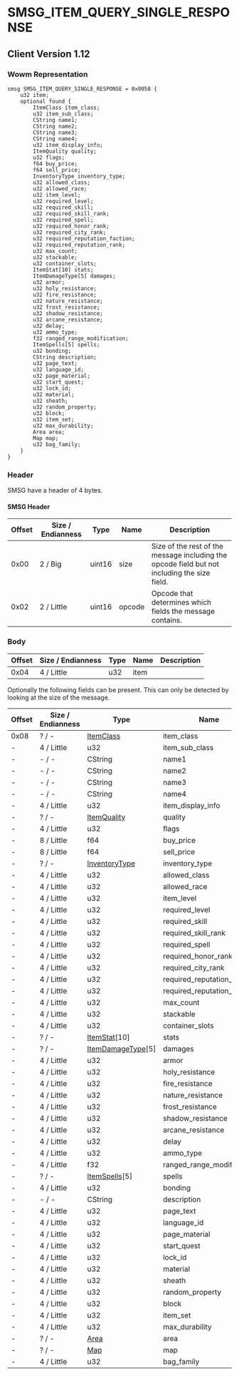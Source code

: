# SMSG_ITEM_QUERY_SINGLE_RESPONSE
## Client Version 1.12

### Wowm Representation
```rust,ignore
smsg SMSG_ITEM_QUERY_SINGLE_RESPONSE = 0x0058 {
    u32 item;
    optional found {
        ItemClass item_class;
        u32 item_sub_class;
        CString name1;
        CString name2;
        CString name3;
        CString name4;
        u32 item_display_info;
        ItemQuality quality;
        u32 flags;
        f64 buy_price;
        f64 sell_price;
        InventoryType inventory_type;
        u32 allowed_class;
        u32 allowed_race;
        u32 item_level;
        u32 required_level;
        u32 required_skill;
        u32 required_skill_rank;
        u32 required_spell;
        u32 required_honor_rank;
        u32 required_city_rank;
        u32 required_reputation_faction;
        u32 required_reputation_rank;
        u32 max_count;
        u32 stackable;
        u32 container_slots;
        ItemStat[10] stats;
        ItemDamageType[5] damages;
        u32 armor;
        u32 holy_resistance;
        u32 fire_resistance;
        u32 nature_resistance;
        u32 frost_resistance;
        u32 shadow_resistance;
        u32 arcane_resistance;
        u32 delay;
        u32 ammo_type;
        f32 ranged_range_modification;
        ItemSpells[5] spells;
        u32 bonding;
        CString description;
        u32 page_text;
        u32 language_id;
        u32 page_material;
        u32 start_quest;
        u32 lock_id;
        u32 material;
        u32 sheath;
        u32 random_property;
        u32 block;
        u32 item_set;
        u32 max_durability;
        Area area;
        Map map;
        u32 bag_family;
    }
}
```
### Header
SMSG have a header of 4 bytes.

#### SMSG Header
| Offset | Size / Endianness | Type   | Name   | Description |
| ------ | ----------------- | ------ | ------ | ----------- |
| 0x00   | 2 / Big           | uint16 | size   | Size of the rest of the message including the opcode field but not including the size field.|
| 0x02   | 2 / Little        | uint16 | opcode | Opcode that determines which fields the message contains.|
### Body
| Offset | Size / Endianness | Type | Name | Description |
| ------ | ----------------- | ---- | ---- | ----------- |
| 0x04 | 4 / Little | u32 | item |  |

Optionally the following fields can be present. This can only be detected by looking at the size of the message.

| Offset | Size / Endianness | Type | Name | Description |
| ------ | ----------------- | ---- | ---- | ----------- |
| 0x08 | ? / - | [ItemClass](itemclass.md) | item_class |  |
| - | 4 / Little | u32 | item_sub_class |  |
| - | - / - | CString | name1 |  |
| - | - / - | CString | name2 |  |
| - | - / - | CString | name3 |  |
| - | - / - | CString | name4 |  |
| - | 4 / Little | u32 | item_display_info |  |
| - | ? / - | [ItemQuality](itemquality.md) | quality |  |
| - | 4 / Little | u32 | flags |  |
| - | 8 / Little | f64 | buy_price |  |
| - | 8 / Little | f64 | sell_price |  |
| - | ? / - | [InventoryType](inventorytype.md) | inventory_type |  |
| - | 4 / Little | u32 | allowed_class |  |
| - | 4 / Little | u32 | allowed_race |  |
| - | 4 / Little | u32 | item_level |  |
| - | 4 / Little | u32 | required_level |  |
| - | 4 / Little | u32 | required_skill |  |
| - | 4 / Little | u32 | required_skill_rank |  |
| - | 4 / Little | u32 | required_spell |  |
| - | 4 / Little | u32 | required_honor_rank |  |
| - | 4 / Little | u32 | required_city_rank |  |
| - | 4 / Little | u32 | required_reputation_faction |  |
| - | 4 / Little | u32 | required_reputation_rank |  |
| - | 4 / Little | u32 | max_count |  |
| - | 4 / Little | u32 | stackable |  |
| - | 4 / Little | u32 | container_slots |  |
| - | ? / - | [ItemStat](itemstat.md)[10] | stats |  |
| - | ? / - | [ItemDamageType](itemdamagetype.md)[5] | damages |  |
| - | 4 / Little | u32 | armor |  |
| - | 4 / Little | u32 | holy_resistance |  |
| - | 4 / Little | u32 | fire_resistance |  |
| - | 4 / Little | u32 | nature_resistance |  |
| - | 4 / Little | u32 | frost_resistance |  |
| - | 4 / Little | u32 | shadow_resistance |  |
| - | 4 / Little | u32 | arcane_resistance |  |
| - | 4 / Little | u32 | delay |  |
| - | 4 / Little | u32 | ammo_type |  |
| - | 4 / Little | f32 | ranged_range_modification |  |
| - | ? / - | [ItemSpells](itemspells.md)[5] | spells |  |
| - | 4 / Little | u32 | bonding |  |
| - | - / - | CString | description |  |
| - | 4 / Little | u32 | page_text |  |
| - | 4 / Little | u32 | language_id |  |
| - | 4 / Little | u32 | page_material |  |
| - | 4 / Little | u32 | start_quest |  |
| - | 4 / Little | u32 | lock_id |  |
| - | 4 / Little | u32 | material |  |
| - | 4 / Little | u32 | sheath |  |
| - | 4 / Little | u32 | random_property |  |
| - | 4 / Little | u32 | block |  |
| - | 4 / Little | u32 | item_set |  |
| - | 4 / Little | u32 | max_durability |  |
| - | ? / - | [Area](area.md) | area |  |
| - | ? / - | [Map](map.md) | map |  |
| - | 4 / Little | u32 | bag_family |  |
